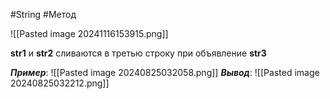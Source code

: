 #String #Метод 

![[Pasted image 20241116153915.png]]

**str1** и **str2** сливаются в третью строку при объявление **str3**

***Пример***:
![[Pasted image 20240825032058.png]]
***Вывод***:
![[Pasted image 20240825032212.png]]

